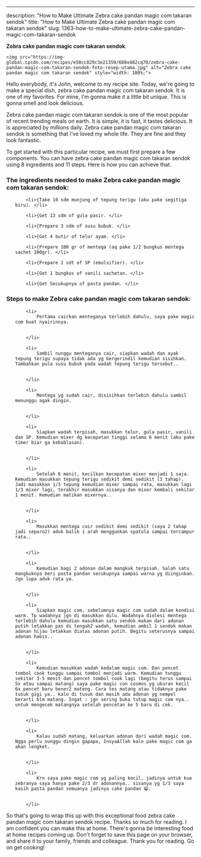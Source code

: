---
description: "How to Make Ultimate Zebra cake pandan magic com takaran sendok"
title: "How to Make Ultimate Zebra cake pandan magic com takaran sendok"
slug: 1363-how-to-make-ultimate-zebra-cake-pandan-magic-com-takaran-sendok

<p>
	<strong>Zebra cake pandan magic com takaran sendok</strong>. 
	
</p>
<p>
	
	<img src="https://img-global.cpcdn.com/recipes/e58cc829c3e21359/680x482cq70/zebra-cake-pandan-magic-com-takaran-sendok-foto-resep-utama.jpg" alt="Zebra cake pandan magic com takaran sendok" style="width: 100%;">
	
	
</p>
<p>
	Hello everybody, it's John, welcome to my recipe site. Today, we're going to make a special dish, zebra cake pandan magic com takaran sendok. It is one of my favorites. For mine, I'm gonna make it a little bit unique. This is gonna smell and look delicious.
</p>
	
<p>
	
</p>
<p>
	Zebra cake pandan magic com takaran sendok is one of the most popular of recent trending meals on earth. It is simple, it is fast, it tastes delicious. It is appreciated by millions daily. Zebra cake pandan magic com takaran sendok is something that I've loved my whole life. They are fine and they look fantastic.
</p>

<p>
To get started with this particular recipe, we must first prepare a few components. You can have zebra cake pandan magic com takaran sendok using 8 ingredients and 11 steps. Here is how you can achieve that.
</p>

<h3>The ingredients needed to make Zebra cake pandan magic com takaran sendok:</h3>

<ol>
	
		<li>{Take 10 sdm munjung of tepung terigu (aku pake segitiga biru). </li>
	
		<li>{Get 13 sdm of gula pasir. </li>
	
		<li>{Prepare 3 sdm of susu bubuk. </li>
	
		<li>{Get 4 butir of telur ayam. </li>
	
		<li>{Prepare 100 gr of mentega (aq pake 1/2 bungkus mentega sachet 200gr). </li>
	
		<li>{Prepare 1 sdt of SP (emulsifier). </li>
	
		<li>{Get 1 bungkus of vanili sachetan. </li>
	
		<li>{Get Secukupnya of pasta pandan. </li>
	
</ol>
<p>
	
</p>

<h3>Steps to make Zebra cake pandan magic com takaran sendok:</h3>

<ol>
	
		<li>
			Pertama cairkan menteganya terlebih dahulu, saya pake magic com buat nyairinnya.
			
			
		</li>
	
		<li>
			Sambil nunggu menteganya cair, siapkan wadah dan ayak tepung terigu supaya tidak ada yg bergerindil kemudian sisihkan. Tambahkan pula susu bubuk pada wadah tepung terigu tersebut..
			
			
		</li>
	
		<li>
			Mentega yg sudah cair, disisihkan terlebih dahulu sambil menunggu agak dingin.
			
			
		</li>
	
		<li>
			Siapkan wadah terpisah, masukkan telur, gula pasir, vanili dan SP. Kemudian mixer dg kecepatan tinggi selama 6 menit (aku pake timer biar ga kebablasan).
			
			
		</li>
	
		<li>
			Setelah 6 menit, kecilkan kecepatan mixer menjadi 1 saja. Kemudian masukkan tepung terigu sedikit demi sedikit (3 tahap). Jadi masukkan 1/3 tepung kemudian mixer sampai rata, masukkan lagi 1/3 mixer lagi, terakhir masukkan sisanya dan mixer kembali sekitar 1 menit. Kemudian matikan mixernya..
			
			
		</li>
	
		<li>
			Masukkan mentega cair sedikit demi sedikit (saya 2 tahap jadi separo2) aduk balik 1 arah menggunkan spatula sampai tercampur rata..
			
			
		</li>
	
		<li>
			Kemudian bagi 2 adonan dalam mangkuk terpisah. Salah satu mangkuknya beri pasta pandan secukupnya sampai warna yg diinginkan. Jgn lupa aduk rata ya.
			
			
		</li>
	
		<li>
			Siapkan magic com, sebelumnya magic com sudah dalam kondisi warm. Tp wadahnya jgn di masukkan dulu. Wadahnya diolesi mentega terlebih dahulu kemudian masukkan satu sendok makan dari adonan putih letakkan pas di tengah2 wadah, kemudian ambil 1 sendok makan adonan hijau letakkan diatas adonan putih. Begitu seterusnya sampai adonan habis..
			
			
		</li>
	
		<li>
			Kemudian masukkan wadah kedalam magic com. Dan pencet tombol cook tunggu sampai tombol menjadi warm. Kemudian tunggu sekitar 3-5 menit dan pencet tombol cook lagi (begitu terus sampai 5x atau sampai matang) saya pake magic con cosmos yg ukuran kecil 6x pencet baru bener2 mateng. Cara tes matang atau tidaknya pake tusuk gigi ya.. kalo di tusuk dan masih ada adonan yg nempel berarti blm matang. Ingat : jgn sering buka tutup magic com nya.. untuk mengecek matangnya setelah pencetan ke 5 baru di cek.
			
			
		</li>
	
		<li>
			Kalau sudah matang, keluarkan adonan dari wadah magic com. Ngga perlu nunggu dingin gapapa, InsyaAllah kalo pake magic com ga akan lengket.
			
			
		</li>
	
		<li>
			Krn saya pake magic com yg paling kecil, jadinya untuk kue zebranya saya hanya pake 2/3 dr adonannya.. sisanya yg 1/3 saya kasih pasta pandan semuanya jadinya cake pandan 😁.
			
			
		</li>
	
</ol>

<p>
	
</p>

<p>
	So that's going to wrap this up with this exceptional food zebra cake pandan magic com takaran sendok recipe. Thanks so much for reading. I am confident you can make this at home. There's gonna be interesting food at home recipes coming up. Don't forget to save this page on your browser, and share it to your family, friends and colleague. Thank you for reading. Go on get cooking!
</p>
